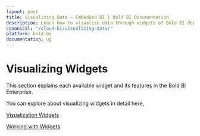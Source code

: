 ```yaml
---
layout: post
title: Visualizing Data – Embedded BI | Bold BI Documentation
description: Learn how to visualize data through widgets of Bold BI deployed in your server, configuring interactive functionalities and use them in dashboard.
canonical: "/cloud-bi/visualizing-data/"
platform: bold-bi
documentation: ug
---
```


# Visualizing Widgets

This section explains each available widget and its features in the Bold BI Enterprise.

You can explore about visualizing widgets in detail here,

[Visualization Widgets](/embedded-bi/visualizing-data/visualization-widgets/)

[Working with Widgets](/embedded-bi/visualizing-data/working-with-widgets/)